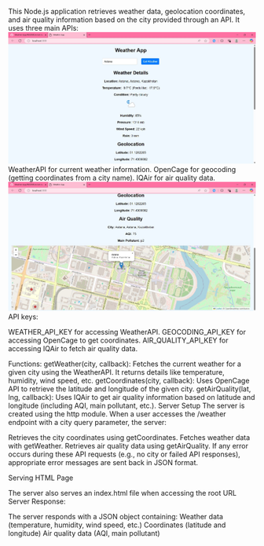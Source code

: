 This Node.js application retrieves weather data, geolocation coordinates, and air quality information based on the city provided through an API. It uses three main APIs:
![alt text](https://github.com/AlicelnWonderland/Weather-App/blob/main/Pic1.jpg?raw=true)
WeatherAPI for current weather information.
OpenCage for geocoding (getting coordinates from a city name).
IQAir for air quality data.
![alt text](https://github.com/AlicelnWonderland/Weather-App/blob/main/Pic2.jpg?raw=true)
API keys:

WEATHER_API_KEY for accessing WeatherAPI.
GEOCODING_API_KEY for accessing OpenCage to get coordinates.
AIR_QUALITY_API_KEY for accessing IQAir to fetch air quality data.

Functions:
getWeather(city, callback): Fetches the current weather for a given city using the WeatherAPI. It returns details like temperature, humidity, wind speed, etc.
getCoordinates(city, callback): Uses OpenCage API to retrieve the latitude and longitude of the given city.
getAirQuality(lat, lng, callback): Uses IQAir to get air quality information based on latitude and longitude (including AQI, main pollutant, etc.).
Server Setup
The server is created using the http module. When a user accesses the /weather endpoint with a city query parameter, the server:

Retrieves the city coordinates using getCoordinates.
Fetches weather data with getWeather.
Retrieves air quality data using getAirQuality.
If any error occurs during these API requests (e.g., no city or failed API responses), appropriate error messages are sent back in JSON format.

Serving HTML Page

The server also serves an index.html file when accessing the root URL
Server Response:

The server responds with a JSON object containing:
Weather data (temperature, humidity, wind speed, etc.)
Coordinates (latitude and longitude)
Air quality data (AQI, main pollutant)


